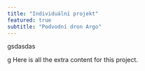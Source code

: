 ```yaml
---
title: "Individuální projekt"
featured: true
subtitle: "Podvodní dron Argo"
---
```

gsdasdas

g
Here is all the extra content for this project.